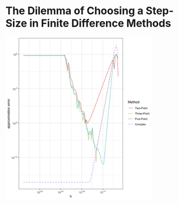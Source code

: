 # The Dilemma of Choosing a Step-Size in Finite Difference Methods

<img src="ErrorTradeOff.jpg" width="400">

